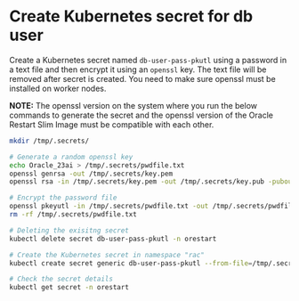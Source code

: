 # Create Kubernetes secret for db user

Create a Kubernetes secret named `db-user-pass-pkutl` using a password in a text file and then encrypt it using an `openssl` key. The text file will be removed after secret is created. You need to make sure openssl must be installed on worker nodes.

**NOTE:** The openssl version on the system where you run the below commands to generate the secret and the openssl version of the Oracle Restart Slim Image must be compatible with each other.

```sh
mkdir /tmp/.secrets/

# Generate a random openssl key
echo Oracle_23ai > /tmp/.secrets/pwdfile.txt
openssl genrsa -out /tmp/.secrets/key.pem
openssl rsa -in /tmp/.secrets/key.pem -out /tmp/.secrets/key.pub -pubout

# Encrypt the password file
openssl pkeyutl -in /tmp/.secrets/pwdfile.txt -out /tmp/.secrets/pwdfile.enc -pubin -inkey /tmp/.secrets/key.pub -encrypt
rm -rf /tmp/.secrets/pwdfile.txt

# Deleting the exisitng secret
kubectl delete secret db-user-pass-pkutl -n orestart

# Create the Kubernetes secret in namespace "rac"
kubectl create secret generic db-user-pass-pkutl --from-file=/tmp/.secrets/pwdfile.enc --from-file=/tmp/.secrets/key.pem -n orestart

# Check the secret details 
kubectl get secret -n orestart
```
